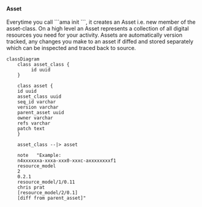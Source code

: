 #### Asset

<div class="justified">
Everytime you call ```ama init <class_name>```, it creates an Asset i.e. new member of the asset-class. On a high level
an Asset represents a collection of all digital resources you need for your activity. Assets are automatically version tracked,
any changes you make to an asset if diffed and stored separately which can be inspected and traced back to source.
</div>


```mermaid
classDiagram
    class asset_class {
         id uuid
    }
    
    class asset {
    id uuid 
    asset_class uuid
    seq_id varchar
    version varchar
    parent_asset uuid
    owner varchar
    refs varchar
    patch text
    }
    
    asset_class --|> asset
    
    note   "Example:
    n4xxxxxxa-xxxa-xxx0-xxxc-axxxxxxxxf1
    resource_model
    2
    0.2.1
    resource_model/1/0.11
    chris prat
    [resource_model/2/0.1]
    [diff from parent_asset]"
```
